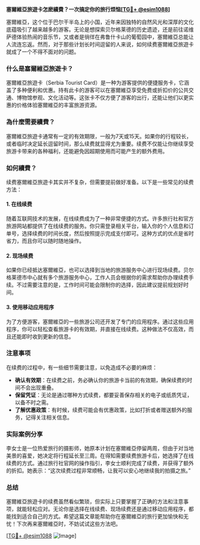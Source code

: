 **塞爾維亞旅遊卡怎麽續費？一次搞定你的旅行烦恼[[TG💪+ @esim1088](https://t.me/s/esim1088)]**

塞爾維亞，这个位于巴尔干半岛上的小国，近年来因独特的自然风光和深厚的文化底蕴吸引了越来越多的游客。无论是想探索贝尔格莱德的历史遗迹，还是前往诺维萨德体验热闹的音乐节，又或者是徜徉在弗鲁什卡山的葡萄园中，塞爾維亞总能让人流连忘返。然而，对于那些计划长时间逗留的人来说，如何续费塞爾維亞旅遊卡就成了一个不得不面对的问题。

### 什么是塞爾維亞旅遊卡？

塞爾維亞旅遊卡（Serbia Tourist Card）是一种为游客提供的便捷服务卡，它涵盖了多种便利和优惠。持有此卡的游客可以在塞爾維亞享受免费或折扣价的公共交通、博物馆参观、文化活动等。这张卡不仅方便了游客的出行，还能让他们以更实惠的价格体验塞爾維亞的丰富旅游资源。

### 為什麼需要續費？

塞爾維亞旅遊卡通常有一定的有效期限，一般为7天或15天。如果你的行程较长，或者临时决定延长逗留时间，那么续费就显得尤为重要。续费不仅能让你继续享受旅游卡带来的各种福利，还能避免因超期使用而可能产生的额外费用。

### 如何續費？

续费塞爾維亞旅遊卡其实并不复杂，但需要提前做好准备。以下是一些常见的续费方法：

#### 1. 在线续费

随着互联网技术的发展，在线续费成为了一种非常便捷的方式。许多旅行社和官方旅游网站都提供了在线续费的服务。你只需登录相关平台，输入你的个人信息和订单号，选择续费的时间长度，然后按照提示完成支付即可。这种方式的优点是省时省力，而且你可以随时随地操作。

#### 2. 现场续费

如果你已经抵达塞爾維亞，也可以选择到当地的旅游服务中心进行现场续费。贝尔格莱德市中心就有多个旅游服务中心，工作人员会根据你的需求帮助你办理续费手续。不过需要注意的是，工作时间可能会限制你的选择，因此建议提前规划好时间。

#### 3. 使用移动应用程序

为了方便游客，塞爾維亞的一些旅游公司还开发了专门的应用程序。通过这些应用程序，你可以轻松查看旅游卡的有效期，并直接在线续费。这种做法不仅高效，而且还能即时收到更新的信息。

### 注意事项

在续费的过程中，有一些细节需要注意，以免造成不必要的麻烦：

- **确认有效期**：在续费之前，务必确认你的旅游卡当前的有效期，确保续费的时间不会出现重叠。
- **保留凭证**：无论是通过哪种方式续费，都要妥善保存相关的电子或纸质凭证，以备不时之需。
- **了解优惠政策**：有时候，续费可能会有优惠政策，比如打折或者赠送额外的服务，记得关注相关信息。

### 实际案例分享

李女士是一位热爱旅行的摄影师，她原本计划在塞爾維亞停留两周，但由于对当地美景的喜爱，她决定将行程延长至三周。在得知需要续费旅游卡后，她选择了在线续费的方式。通过旅行社官网的操作指引，李女士顺利完成了续费，并获得了额外的折扣。她表示：“这次续费过程非常顺畅，让我可以安心地继续我的拍摄之旅。”

### 总结

塞爾維亞旅遊卡的续费虽然看似繁琐，但实际上只要掌握了正确的方法和注意事项，就能轻松应对。无论你是选择在线续费、现场续费还是通过移动应用程序，都能找到适合自己的方式。希望这篇文章能帮助你在塞爾維亞的旅行更加愉快和无忧！下次再来塞爾維亞时，不妨试试这些方法吧。

[[TG💪+ @esim1088](https://t.me/s/esim1088) ![Image](https://i.postimg.cc/4NQfJmqS/Snipaste-2025-05-13-00-14-12.png)]